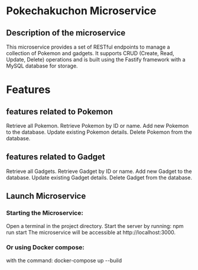 # **Pokechakuchon Microservice**

## Description of the microservice

This microservice provides a set of RESTful endpoints to manage a collection of Pokemon and gadgets. It supports CRUD (Create, Read, Update, Delete) operations and is built using the Fastify framework with a MySQL database for storage.

# **Features**

## features related to Pokemon 

Retrieve all Pokemon.
Retrieve Pokemon by ID or name.
Add new Pokemon to the database.
Update existing Pokemon details.
Delete Pokemon from the database.

## features related to Gadget

Retrieve all Gadgets.
Retrieve Gadget by ID or name.
Add new Gadget to the database.
Update existing Gadget details.
Delete Gadget from the database.

## **Launch Microservice**
### Starting the Microservice:

Open a terminal in the project directory.
Start the server by running: npm run start
The microservice will be accessible at http://localhost:3000.

### Or using Docker compose:
with the command: docker-compose up --build


